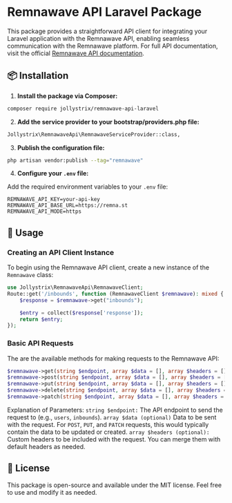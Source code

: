 # Remnawave API Laravel Package

This package provides a straightforward API client for integrating your Laravel application with the Remnawave API, enabling seamless communication with the Remnawave platform. For full API documentation, visit the official [Remnawave API documentation](https://remna.st/api).

## 📦 Installation

1. **Install the package via Composer:**

```bash
composer require jollystrix/remnawave-api-laravel
```

2. **Add the service provider to your bootstrap/providers.php file:**

```bash
Jollystrix\RemnawaveApi\RemnawaveServiceProvider::class,
```

3. **Publish the configuration file:**

```bash
php artisan vendor:publish --tag="remnawave"
```

4. **Configure your `.env` file:**

Add the required environment variables to your `.env` file:

```env
REMNAWAVE_API_KEY=your-api-key
REMNAWAVE_API_BASE_URL=https://remna.st
REMNAWAVE_API_MODE=https
```

## 🚀 Usage

### Creating an API Client Instance

To begin using the Remnawave API client, create a new instance of the `Remnawave` class:

```php
use Jollystrix\RemnawaveApi\RemnawaveClient;
Route::get('/inbounds', function (RemnawaveClient $remnawave): mixed {
    $response = $remnawave->get("inbounds");

    $entry = collect($response['response']);
    return $entry;
});
```

### Basic API Requests

The are the available methods for making requests to the Remnawave API:

```php
$remnawave->get(string $endpoint, array $data = [], array $headers = []);
$remnawave->post(string $endpoint, array $data = [], array $headers = []);
$remnawave->put(string $endpoint, array $data = [], array $headers = []);
$remnawave->delete(string $endpoint, array $data = [], array $headers = []);
$remnawave->patch(string $endpoint, array $data = [], array $headers = []
```

Explanation of Parameters:
`string $endpoint:` The API endpoint to send the request to (e.g., `users`, `inbounds`).
`array $data (optional)` Data to be sent with the request. For `POST`, `PUT`, and `PATCH` requests, this would typically contain the data to be updated or created.
`array $headers (optional):` Custom headers to be included with the request. You can merge them with default headers as needed.

## 📄 License

This package is open-source and available under the MIT license. Feel free to use and modify it as needed.
